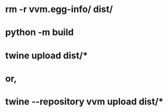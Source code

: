 # rm -r vvm.egg-info/ dist/
# python -m build
# twine upload dist/*
# or,
# twine --repository vvm upload dist/*
